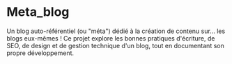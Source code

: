 # Meta_blog
Un blog auto-référentiel (ou "méta") dédié à la création de contenu sur... les blogs eux-mêmes ! Ce projet explore les bonnes pratiques d'écriture, de SEO, de design et de gestion technique d'un blog, tout en documentant son propre développement. 
